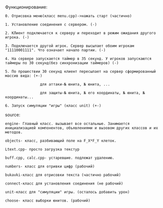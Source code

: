 Функционирование:

    0. Отрисовка меню(класс menu.cpp)->нажать старт (частично)
	
    1. Установление соединения с сервером. (-)
	
    2. КЛиент подключается к серверу и переходит в режим ожидания другого игрока. (-)
	
    3. Подключается другой игрок. Сервер высылает обоим игрокам "11110001111". Что означает начало партии. (-)
	
    4. На сервере запускается таймер в 35 секунд. У игроков запускаются таймеры по 30 секунд(без синхронизации таймеров) (-)
	
    5. По прошествии 30 секунд клиент пересылает на сервер сформированный массив вида: (+-)
	
                    для аттаки-№ юнита, № юнита, ...
					
                    для защиты-№ юнита, № его координаты, № юнита, № координаты...
					
    6. Запуск симуляции "игры" (класс unit) (+-)
	

source:

    engine- Главный класс. вызывает все остальные. Занимается инициализацией компонентов, объявлениями и вызовом других классов и их методов.
    
    objects- класс, разбивающий поле на F_X*F_Y клеток. 
	
    Ltext.cpp- просто загрузка текстур
	
    buff.cpp, calc.cpp- устаревшие. подлежат удалению.
	
    numbers- класс для отривки цифр (рабочий)
	
    bukavki-класс для отрисовки текста (частично рабочий)
	
    connect-класс для установления соединения (не рабочий)
	
    unit-класс для "симуляции" игры. (осталось добавить урон)
	
    choose- класс выборки юнитов. (рабочий)
